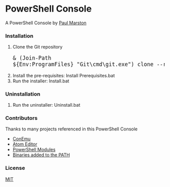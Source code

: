 # PowerShell Console

A PowerShell Console by [Paul Marston](https://github.com/paulmarsy)

### Installation

1. Clone the Git repository
<big><pre>& (Join-Path ${Env:ProgramFiles} "Git\cmd\git.exe") clone --recursive [https://github.com/paulmarsy/Console.git](https://github.com/paulmarsy/Console)</pre></big>
2. Install the pre-requisites: Install Prerequisites.bat
3. Run the installer: Install.bat

### Uninstallation

1. Run the uninstaller: Uninstall.bat

### Contributors

Thanks to many projects referenced in this PowerShell Console
* [ConEmu](https://github.com/Maximus5/ConEmu)
* [Atom Editor](https://github.com/atom/atom/)
* [PowerShell Modules](https://github.com/paulmarsy/Console/tree/master/Libraries/PowerShell%20Modules)
* [Binaries added to the PATH](https://github.com/paulmarsy/Console/tree/master/Libraries/Binaries)

### License
[MIT](https://github.com/paulmarsy/Console/raw/master/LICENSE)
